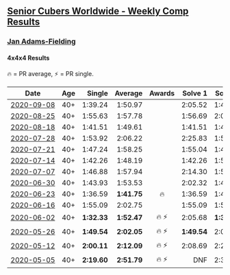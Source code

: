 <style>table {white-space: nowrap;}</style>

## [Senior Cubers Worldwide - Weekly Comp Results](/scw-comp/results/)
### [Jan Adams-Fielding](README.md)
#### 4x4x4 Results

<span style="white-space: nowrap;">🔥 = PR average</span>, <span style="white-space: nowrap;">⚡ = PR single</span>.

| Date | Age | Single | Average | Awards | Solve 1 | Solve 2 | Solve 3 | Solve 4 | Solve 5 | Video |
| :--: | :--: | --: | --: | :--: | --: | --: | --: | --: | --: | :-- |
| [2020-09-08](../../results/2020-09-08/444.md) | 40+ | 1:39.24 | 1:50.97 |  | 2:05.52 | 1:48.16 | 1:39.24 | DNS | DNS | [Desktop](https://www.facebook.com/events/342884623427933/permalink/347055329677529) / [Mobile](https://m.facebook.com/events/342884623427933?view=permalink&id=347055329677529) |
| [2020-08-25](../../results/2020-08-25/444.md) | 40+ | 1:55.63 | 1:57.78 |  | 1:56.69 | 2:01.03 | 1:55.63 | DNS | DNS | [Desktop](https://www.facebook.com/events/375269430142971/permalink/380513562951891) / [Mobile](https://m.facebook.com/events/375269430142971?view=permalink&id=380513562951891) |
| [2020-08-18](../../results/2020-08-18/444.md) | 40+ | 1:41.51 | 1:49.61 |  | 1:41.51 | 1:46.62 | 2:00.70 | DNS | DNS | [Desktop](https://www.facebook.com/events/3231806576868309/permalink/3252627941452839) / [Mobile](https://m.facebook.com/events/3231806576868309?view=permalink&id=3252627941452839) |
| [2020-07-28](../../results/2020-07-28/444.md) | 40+ | 1:53.92 | 2:06.22 |  | 2:25.83 | 1:53.92 | 1:58.92 | DNS | DNS | [Desktop](https://www.facebook.com/events/299658408049797/permalink/304696037546034) / [Mobile](https://m.facebook.com/events/299658408049797?view=permalink&id=304696037546034) |
| [2020-07-21](../../results/2020-07-21/444.md) | 40+ | 1:47.24 | 1:58.25 |  | 1:55.04 | 1:47.24 | 2:12.47 | DNS | DNS | [Desktop](https://www.facebook.com/events/3081159145282455/permalink/3100662376665465) / [Mobile](https://m.facebook.com/events/3081159145282455?view=permalink&id=3100662376665465) |
| [2020-07-14](../../results/2020-07-14/444.md) | 40+ | 1:42.26 | 1:48.19 |  | 1:42.26 | 1:56.87 | 1:45.43 | DNS | DNS | [Desktop](https://www.facebook.com/events/2729568740635198/permalink/2734955343429871) / [Mobile](https://m.facebook.com/events/2729568740635198?view=permalink&id=2734955343429871) |
| [2020-07-07](../../results/2020-07-07/444.md) | 40+ | 1:46.88 | 1:57.94 |  | 2:14.30 | 1:52.65 | 1:46.88 | DNS | DNS | [Desktop](https://www.facebook.com/events/307625317040136/permalink/311905029945498) / [Mobile](https://m.facebook.com/events/307625317040136?view=permalink&id=311905029945498) |
| [2020-06-30](../../results/2020-06-30/444.md) | 40+ | 1:43.93 | 1:53.53 |  | 2:02.32 | 1:43.93 | 1:54.33 | DNS | DNS | [Desktop](https://www.facebook.com/events/284746466306313/permalink/289182882529338) / [Mobile](https://m.facebook.com/events/284746466306313?view=permalink&id=289182882529338) |
| [2020-06-23](../../results/2020-06-23/444.md) | 40+ | 1:36.59 | **1:41.75** | 🔥 | 1:36.59 | 1:40.77 | 1:47.88 | DNS | DNS | [Desktop](https://www.facebook.com/jan.adamsfielding/videos/10157164509736889) / [Mobile](https://m.facebook.com/jan.adamsfielding/videos/10157164509736889) |
| [2020-06-16](../../results/2020-06-16/444.md) | 40+ | 1:55.09 | 2:02.75 |  | 1:55.09 | 1:58.89 | 2:14.28 | DNS | DNS | [Desktop](https://www.facebook.com/events/256188575607890/permalink/260407395186008) / [Mobile](https://m.facebook.com/events/256188575607890?view=permalink&id=260407395186008) |
| [2020-06-02](../../results/2020-06-02/444.md) | 40+ | **1:32.33** | **1:52.47** | 🔥 ⚡ | 2:05.68 | **1:32.33** | 1:59.40 | DNS | DNS | [Desktop](https://www.facebook.com/events/573401076937046/permalink/578462709764216) / [Mobile](https://m.facebook.com/events/573401076937046?view=permalink&id=578462709764216) |
| [2020-05-26](../../results/2020-05-26/444.md) | 40+ | **1:49.54** | **2:02.05** | 🔥 ⚡ | **1:49.54** | 2:07.48 | 2:09.14 | DNS | DNS | [Desktop](https://www.facebook.com/events/637852836799991/permalink/641708466414428) / [Mobile](https://m.facebook.com/events/637852836799991?view=permalink&id=641708466414428) |
| [2020-05-12](../../results/2020-05-12/444.md) | 40+ | **2:00.11** | **2:12.09** | 🔥 ⚡ | 2:08.69 | 2:27.46 | **2:00.11** | DNS | DNS | [Desktop](https://www.facebook.com/events/276138643524223/permalink/279813449823409) / [Mobile](https://m.facebook.com/events/276138643524223?view=permalink&id=279813449823409) |
| [2020-05-05](../../results/2020-05-05/444.md) | 40+ | **2:19.60** | **2:51.79** | 🔥 ⚡ | DNF | 2:30.76 | 2:56.15 | 3:08.47 | **2:19.60** | [Desktop](https://www.facebook.com/events/557526585195168/permalink/562206448060515) / [Mobile](https://m.facebook.com/events/557526585195168?view=permalink&id=562206448060515) |


<!-- Global site tag (gtag.js) - Google Analytics -->
<script async src="https://www.googletagmanager.com/gtag/js?id=UA-86348435-3"></script>
<script>window.dataLayer = window.dataLayer || []; function gtag() {dataLayer.push(arguments);} gtag('js', new Date()); gtag('config', 'UA-86348435-3');</script>
